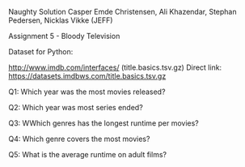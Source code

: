 Naughty Solution Casper Emde Christensen, Ali Khazendar, Stephan Pedersen, Nicklas Vikke (JEFF)

Assignment 5 - Bloody Television

Dataset for Python:

http://www.imdb.com/interfaces/ (title.basics.tsv.gz) Direct link: https://datasets.imdbws.com/title.basics.tsv.gz

Q1: Which year was the most movies released?

Q2: Which year was most series ended?

Q3: WWhich genres has the longest runtime per movies?

Q4: Which genre covers the most movies?

Q5: What is the average runtime on adult films?
